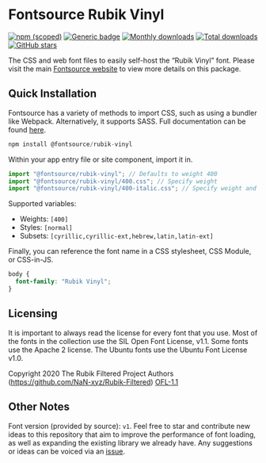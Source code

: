 # Fontsource Rubik Vinyl

[![npm (scoped)](https://img.shields.io/npm/v/@fontsource/rubik-vinyl?color=brightgreen)](https://www.npmjs.com/package/@fontsource/rubik-vinyl) [![Generic badge](https://img.shields.io/badge/fontsource-passing-brightgreen)](https://github.com/fontsource/fontsource) [![Monthly downloads](https://badgen.net/npm/dm/@fontsource/rubik-vinyl)](https://github.com/fontsource/fontsource) [![Total downloads](https://badgen.net/npm/dt/@fontsource/rubik-vinyl)](https://github.com/fontsource/fontsource) [![GitHub stars](https://img.shields.io/github/stars/fontsource/fontsource.svg?style=social&label=Star)](https://github.com/fontsource/fontsource/stargazers)

The CSS and web font files to easily self-host the “Rubik Vinyl” font. Please visit the main [Fontsource website](https://fontsource.org/fonts/rubik-vinyl) to view more details on this package.

## Quick Installation

Fontsource has a variety of methods to import CSS, such as using a bundler like Webpack. Alternatively, it supports SASS. Full documentation can be found [here](https://fontsource.org/docs/getting-started/introduction).

```javascript
npm install @fontsource/rubik-vinyl
```

Within your app entry file or site component, import it in.

```javascript
import "@fontsource/rubik-vinyl"; // Defaults to weight 400
import "@fontsource/rubik-vinyl/400.css"; // Specify weight
import "@fontsource/rubik-vinyl/400-italic.css"; // Specify weight and style

```

Supported variables:
- Weights: `[400]`
- Styles: `[normal]`
- Subsets: `[cyrillic,cyrillic-ext,hebrew,latin,latin-ext]`

Finally, you can reference the font name in a CSS stylesheet, CSS Module, or CSS-in-JS.

```css
body {
  font-family: "Rubik Vinyl";
}
```

## Licensing
It is important to always read the license for every font that you use.
Most of the fonts in the collection use the SIL Open Font License, v1.1. Some fonts use the Apache 2 license. The Ubuntu fonts use the Ubuntu Font License v1.0.

Copyright 2020 The Rubik Filtered Project Authors (https://github.com/NaN-xyz/Rubik-Filtered)
[OFL-1.1](http://scripts.sil.org/OFL)

## Other Notes
Font version (provided by source): `v1`.
Feel free to star and contribute new ideas to this repository that aim to improve the performance of font loading, as well as expanding the existing library we already have. Any suggestions or ideas can be voiced via an [issue](https://github.com/fontsource/fontsource/issues).
